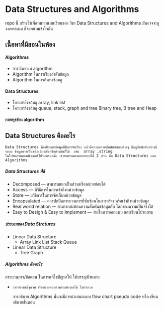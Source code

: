 # Data Structures and Algorithms
  repo  นี้ สร้างไว้เพื่อทบทวนบนเรียนของ วิชา Data Structures and Algorithms มันอาจจะดูงงเพราะผม ก็จะพยามเข้าใจมัน 
## เนื้อหาที่มีสอนในห้อง 
   #### Algorithms 
   -    การวเิคราะห์ algorithm 
   -    Algorithm ในการเรียงลำดับข้อมูล 
   -    Algorithm ในการค้นหาข้อมลู 
   #### Data Structures 
   -    โครงสรา้งขอ้มลู array, link list 
   -    โครงสรา้งขอ้มลู queue, stack, graph and tree Binary tree, B tree and Heap 
   #### กลยทุธข์อง algorithm 
   
## Data Structures คืออะไร 
    Data Structures คือประเภทข้อมูลที่มีการจัดเรียง เเล้วมีความความสัมพันธ์เเบบต่างๆ มีกฎข้อบังคับอย่างมีระบบ ข้อมูลอาจเป็นชนิดเดียวกันหรือต่างกันก็ได้  เช่น  array ,string 
    ในโปรเเกรมคอมพิวเตอร์โปรเเกรมหนึ่ง เราสามรถมองเเเยกออกได้ 2 ส่วน คือ Data Structures เเละ Algorithms  
#####  Data Structures ที่ดี
   -   Decomposed –– สามารถแยกเป็นส่วนหรือหน่วยย่อยได้
   -   Access –– มีวิธีการในการเข้าถึงหน่วยข้อมูล 
   -   Store –– มวีธิการในการจัดเก็บหน่วยข้อมูล
   -   Encapsulated ––  ควรปกปิดกระบวนการที่ซับซ้อนในการสร้าง หรือเข้าถึงหน่วยข้อมูล 
   -   Real world relation ––  สามารถสะท้อนความสัมพันธ์ข้อมูลกับ โลกของความเป็นจริงได้
   -   Easy to Design & Easy to Implement –– ง่ายในการออกแบบ และเขียนโปรแกรม
##### ประเภทของ Data Strctures 
   -  Linear Data Structure
      -   Array Link List Stack Queue 
   -  Linear Data Structure
      -   Tree Graph
##### Algorithms คืออะไร 
  กระบวนการ/ข้อตอน ในการเเก้ไขปัญหาให้ ให้บรรลุเป้าหมาย 
*     การทำงานมึจุดจบ เรียบง่ายคอมสามารถทำงานได้ ไม่กำกวม
  การอธิบาย Algorithms นั้นจะมีการนำเสนอเเบบ flow chart pseudo code หรือ เขียนอธิบายขั้นตอน

    